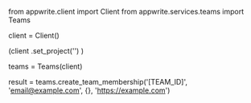 from appwrite.client import Client
from appwrite.services.teams import Teams

client = Client()

(client
  .set_project('')
)

teams = Teams(client)

result = teams.create_team_membership('[TEAM_ID]', 'email@example.com', {}, 'https://example.com')
